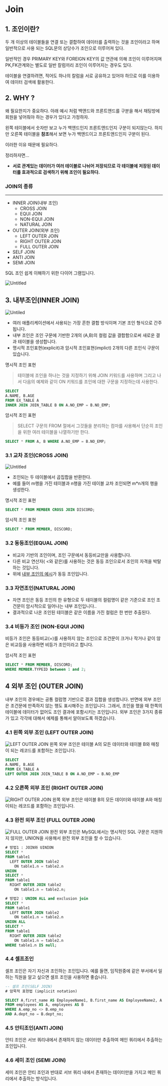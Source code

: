 # Join

## 1. 조인이란?

두 개 이상의 테이블들을 연결 또는 결합하여 데이터를 출력하는 것을 조인이라고 하며 일반적으로 사용 되는 SQL문의 상당수가 조인으로 이루어져 있다.

일반적인 경우 PRIMARY KEY와  FOREIGN KEY의 값 연관에 의해 조인이 이루어지며 PK,FK관계와는 별도로 일반 칼럼끼리 조인이 이루어지는 경우도 있다.

테이블을 연결하려면, 적어도 하나의 칼럼을 서로 공유하고 있어야 하므로 이를 이용하여 데이터 검색에 활용한다.

## 2. WHY ?

왜 필요한지가 중요하다. 아래 예시 처럼 백앤드와 프론트앤드를 구분을 해서 채팅방에 회원을 넣어줘야 하는 경우가 있다고 가정하자.

왼쪽 테이블에서 숫자만 보고 누가 백앤드인지 프론트앤드인지 구분이 되지않는다. 하지만 오른쪽 테이블을 **참조**해서 보면 누가 백앤드이고 프론트앤드인지 구분이 된다.

이러한 이유 때문에 필요하다.

정리하자면…

- **서로 관계있는 데이터가 여러 테이블로 나뉘어 저장되므로 각 테이블에 저장된 데이터를 효과적으로 검색하기 위해 조인이 필요하다.**





### JOIN의 종류

---

- INNER JOIN(내부 조인)
    - CROSS JOIN
    - EQUI JOIN
    - NON-EQUI JOIN
    - NATURAL JOIN
- OUTER JOIN(외부 조인)
    - LEFT OUTER JOIN
    - RIGHT OUTER JOIN
    - FULL OUTER JOIN
- SELF JOIN
- ANTI JOIN
- SEMI JOIN

SQL 조인 쉽게 이해하기 위한 다이어 그램입니다.

![Untitled](https://file.notion.so/f/s/21f698e4-912f-4b59-9a2d-db090165b5a3/Untitled.png?id=487f155d-61cc-4eb3-bce3-9c07e65505a5&table=block&spaceId=3088add6-d1f4-432c-8ae5-86a51f66d543&expirationTimestamp=1680480713651&signature=AtQO1bl7LF8-mIPwR328nhRx4mU7dILlwTEmCNKPivU&downloadName=Untitled.png)


## 3. 내부조인(INNER JOIN)
![Untiled](https://file.notion.so/f/s/a1e84fcc-e135-44ea-8e2c-4ccfc0e191d1/Untitled.png?id=cbb7cbb0-d638-45f4-8104-e6a0cd72f074&table=block&spaceId=3088add6-d1f4-432c-8ae5-86a51f66d543&expirationTimestamp=1680490344631&signature=y32LHABB8w3NA8pX2zHkQX0cBhgjp-hDY6wVZcQ554A&downloadName=Untitled.png)
- 여러 애플리케이션에서 사용되는 가장 흔한 결합 방식이며 기본 조인 형식으로 간주됩니다.
- 내부 조인은 조인 구문에 기반한 2개의 (A,B)의 컬럼 값을 결합함으로써 새로운 결과 테이블을 생성합니다.
- 명시적 조인표현(explicit)과 암시적 조인표현(implict) 2개의 다른 조인식 구문이 있습니다.

명시적 조인 표현

> 테이블에 조인을 하나는 것을 지정하기 위해 JOIN 키워드를 사용하며 그리고 나서 다음의 예제와 같이 ON 키워드를 조인에 대한 구문을 지정하는데 사용한다.
>

```sql
SELECT
A.NAME, B.AGE
FROM EX_TABLE A
INNER JOIN JOIN_TABLE B ON A.NO_EMP = B.NO_EMP;
```

암시적 조인 표현

> SELECT 구문의 FROM 절에서 그것들을 분리하는 컴마를 사용해서 단순히 조인을 위한 여러 테이블을 나열하기만 한다.
>

```sql
SELECT * FROM A, B WHERE A.NO_EMP = B.NO_EMP;
```

### 3.1 교차 조인(CROSS JOIN)

![Untitled](https://file.notion.so/f/s/0e57eac5-86c8-42e7-b057-958e02a28ab8/Untitled.png?id=45d2c50a-df88-49ff-8985-aad5a8627fb9&table=block&spaceId=3088add6-d1f4-432c-8ae5-86a51f66d543&expirationTimestamp=1680480782064&signature=QKCyZq799p2ls1J5UG7dKzOOXlnSk0J4iLmhewG4-1s&downloadName=Untitled.png)

- 조인되는 두 테이블에서 곱집합을 반환한다.
- 예를 들어 m행을 가진 테이블과 n행을 가진 테이블 교차 조인되면 m*n개의 행을 생성한다.

명시적 조인 표현

```sql
SELECT * FROM MEMBER CROSS JOIN DISCORD;
```

암시적 조인 표현

```sql
SELECT * FROM MEMBER, DISCORD;
```

### 3.2 동등조인(EQUAL JOIN)

- 비교자 기반의 조인이며, 조인 구문에서 동등비교만을 사용합니다.
- 다른 비교 연산자( <와 같은)를 사용하는 것은 동등 조인으로서 조인의 자격을 박탈하는 것입니다.
- 위에 [내부 조인의 예시](https://www.notion.so/Join-27f1dcd8eec74c4d9e38abb7a4f0a41f)가 동등 조인입니다.

### 3.3 자연조인(NATURAL JOIN)

- 자연 조인은 동등 조인의 한 유형으로 두 테이블의 컬럼명이 같은 기준으로 조인 조건문이 암시적으로 일어나는 내부 조인입니다..
- 결과적으로 나온 조인된 테이블은 같은 이름을 가진 컬럼은 한 번만 추출된다.

### 3.4 비등가 조인 (NON-EQUI JOIN)

비등가 조인은 동등비교(=)를 사용하지 않는 조인으로 조건문이 크거나 작거나 같이 않은 비교등을 사용하면 비등가 조인이라고 합니다.

암시적 조인 표현

```sql
SELECT * FROM MEMBER, DISCORD;
WHERE MEMBER.TYPEID between 1 and 2;
```

## 4 외부 조인 (OUTER JOIN)

내부 조인의 경우에는 공통 컬럼명 기반으로 결과 집합을 생성합니다. 반면에 외부 조인은 조건문에 만족하지 않는 행도 표시해주는 조인입니다. 그래서, 조인을 했을 때 한쪽의 테이블에 데이터가 없어도 조인 결과에 포함시키는 조인입니다. 외부 조인은  3가지 종류가 있고 각각에 대해서 예제를 통해서 알아보도록 하겠습니다.

### 4.1 왼쪽 외부 조인 (LEFT OUTER JOIN)
![LEFT OUTER JOIN](https://file.notion.so/f/s/3b1d75ba-9fb3-406d-a477-94b4037f3a1e/Untitled.png?id=0126930f-e5b6-4bd9-8d47-335cbb6c3b48&table=block&spaceId=3088add6-d1f4-432c-8ae5-86a51f66d543&expirationTimestamp=1680490407468&signature=aQhP92bS4ctJXskr5QZlkt0IAcwWAenXlj1zaf8lCiA&downloadName=Untitled.png)
왼쪽 외부 조인은 테이블 A의 모든 데이터와 테이블 B와 매칭이 되는 레코드를 포함하는 조인입니다.

```sql
SELECT
A.NAME, B.AGE
FROM EX_TABLE A
LEFT OUTER JOIN JOIN_TABLE B ON A.NO_EMP = B.NO_EMP
```

### 4.2 오른쪽 외부 조인 (RIGHT OUTER JOIN)
![RIGHT OUTER JOIN](https://file.notion.so/f/s/b59da423-6f7e-4224-9e59-db397d90094b/Untitled.png?id=175d9535-69ab-4c70-9765-9e26cfa9dacc&table=block&spaceId=3088add6-d1f4-432c-8ae5-86a51f66d543&expirationTimestamp=1680490455072&signature=8Lcc-51rnOYax1TdweohMoWr5lNNHZCbA2NtUNAFX5E&downloadName=Untitled.png)
왼쪽 외부 조인은 테이블 B의 모든 데이터와 테이블 A와 매칭이되는 레코드를 포함하는 조인입니다.

### 4.3 완전 외부 조인 (FULL OUTER JOIN)
![FULL OUTER JOIN](https://file.notion.so/f/s/359cbe09-25dc-4a67-853f-577cee3b64f5/Untitled.png?id=20b638b0-6f67-46d6-978d-e1f64a1c5aa4&table=block&spaceId=3088add6-d1f4-432c-8ae5-86a51f66d543&expirationTimestamp=1680490484121&signature=ZoiEh6CaCBxFha2o9dCZPIcq7LTVfa7vrkK1Q3whFfs&downloadName=Untitled.png)
완전 외부 조인은 MySQL에서는 명시적인 SQL 구문은 지원하지 않지만, UNION을 사용해서 완전 외부 조인을 할 수 있습니다.

```sql
# 방법1 : JOIN와 UINION
SELECT *
FROM table1
  LEFT OUTER JOIN table2
    ON table1.n = table2.n
UNION
SELECT *
FROM table1
  RIGHT OUTER JOIN table2
    ON table1.n = table2.n;

# 방법2 : UNION ALL and exclusion join
SELECT *
FROM table1
  LEFT OUTER JOIN table2
    ON table1.n = table2.n
UNION ALL
SELECT *
FROM table1
  RIGHT OUTER JOIN table2
    ON table1.n = table2.n
WHERE table1.n IS null;
```

### 4.4 셀프조인

셀프 조인은 자기 자신과 조인하는 조인입니다. 예를 들면, 임직원중에 같은 부서에서 일하는 직원을 알고 싶으면 셀프 조인을 사용하면 좋습니다.

```sql
-- 셀프 조인(SELF JOIN)
# 암묵적 표현법 (implicit notation)

SELECT A.first_name AS EmployeeName1, B.first_name AS EmployeeName2, A.dept_no
FROM employees AS A, employees AS B
WHERE A.emp_no <> B.emp_no
AND A.dept_no = B.dept_no;
```

### 4.5  안티조인(ANTI JOIN)

안티 조인은 서브 쿼리내에서 존재하지 않는 데이터만 추출하여 메인 쿼리에서 추출하는 조인입니다.

### 4.6 세미 조인 (SEMI JOIN)

세미 조인은 안티 조인과 반대로 서브 쿼리 내에서 존재하는 데이터만을 가지고 메인 쿼리에서 추출하는 방식입니다.